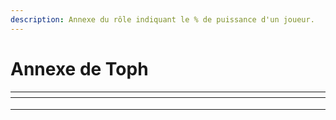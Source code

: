 ```yaml
---
description: Annexe du rôle indiquant le % de puissance d'un joueur.
---
```


# Annexe de Toph

<table><thead><tr><th width="185"></th><th width="188"></th><th width="188"></th><th></th></tr></thead><tbody><tr><td></td><td></td><td></td><td></td></tr><tr><td></td><td></td><td></td><td></td></tr><tr><td></td><td></td><td></td><td></td></tr></tbody></table>
